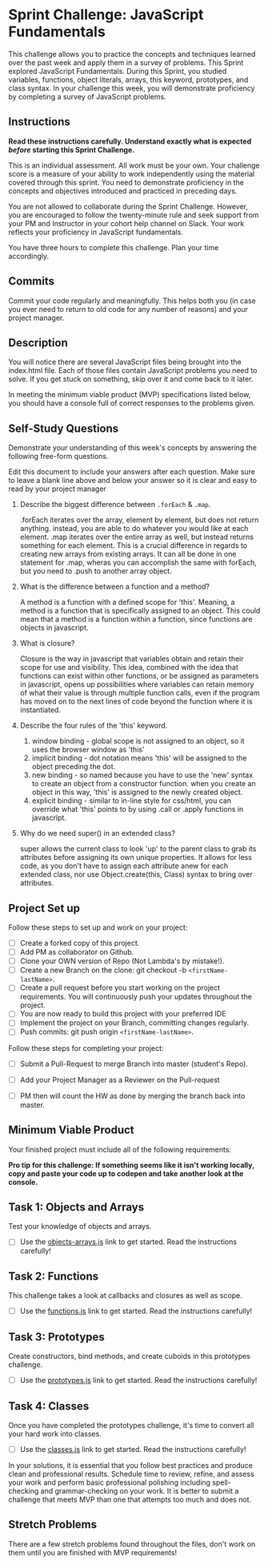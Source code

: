 # Sprint Challenge: JavaScript Fundamentals

This challenge allows you to practice the concepts and techniques learned over the past week and apply them in a survey of problems. This Sprint explored JavaScript Fundamentals. During this Sprint, you studied variables, functions, object literals, arrays, this keyword, prototypes, and class syntax. In your challenge this week, you will demonstrate proficiency by completing a survey of JavaScript problems.

## Instructions

**Read these instructions carefully. Understand exactly what is expected _before_ starting this Sprint Challenge.**

This is an individual assessment. All work must be your own. Your challenge score is a measure of your ability to work independently using the material covered through this sprint. You need to demonstrate proficiency in the concepts and objectives introduced and practiced in preceding days.

You are not allowed to collaborate during the Sprint Challenge. However, you are encouraged to follow the twenty-minute rule and seek support from your PM and Instructor in your cohort help channel on Slack. Your work reflects your proficiency in JavaScript fundamentals.

You have three hours to complete this challenge. Plan your time accordingly.

## Commits

Commit your code regularly and meaningfully. This helps both you (in case you ever need to return to old code for any number of reasons) and your project manager.

## Description

You will notice there are several JavaScript files being brought into the index.html file.  Each of those files contain JavaScript problems you need to solve.  If you get stuck on something, skip over it and come back to it later.

In meeting the minimum viable product (MVP) specifications listed below, you should have a console full of correct responses to the problems given.

## Self-Study Questions

Demonstrate your understanding of this week's concepts by answering the following free-form questions.

Edit this document to include your answers after each question. Make sure to leave a blank line above and below your answer so it is clear and easy to read by your project manager

1. Describe the biggest difference between `.forEach` & `.map`.

    .forEach iterates over the array, element by element, but does not return anything.  instead, you are able to do whatever you would like at each element. 
    .map iterates over the entire array as well, but instead returns something for each element.  This is a crucial difference in regards to creating new arrays from existing arrays.  It can all be done in one statement for .map, wheras you can accomplish the same with forEach, but you need to .push to another array object.

2. What is the difference between a function and a method?

    A method is a function with a defined scope for 'this'.  Meaning, a method is a function that is specifically assigned to an object.  This could mean that a method is a function within a function, since functions are objects in javascript.

3. What is closure?

    Closure is the way in javascript that variables obtain and retain their scope for use and visibility.  This idea, combined with the idea that functions can exist within other functions, or be assigned as parameters in javascript, opens up possibilities where variables can retain memory of what their value is through multiple function calls, even if the program has moved on to the next lines of code beyond the function where it is instantiated.

4. Describe the four rules of the 'this' keyword.

    1) window binding - global scope is not assigned to an object, so it uses the browser window as 'this'
    2) implicit binding - dot notation means 'this' will be assigned to the object preceding the dot.
    3) new binding - so named because you have to use the 'new' syntax to create an object from a constructor function.  when you create an object in this way, 'this' is assigned to the newly created object.
    4) explicit binding - similar to in-line style for css/html, you can override what 'this' points to by using .call or .apply functions in javascript.  

5. Why do we need super() in an extended class?
    
    super allows the current class to look 'up' to the parent class to grab its attributes before assigning its own unique properties.  It allows for less code, as you don't have to assign each attribute anew for each extended class, nor use Object.create(this, Class) syntax to bring over attributes.

## Project Set up

Follow these steps to set up and work on your project:

- [ ] Create a forked copy of this project.
- [ ] Add PM as collaborator on Github.
- [ ] Clone your OWN version of Repo (Not Lambda's by mistake!).
- [ ] Create a new Branch on the clone: git checkout -b `<firstName-lastName>`.
- [ ] Create a pull request before you start working on the project requirements.  You will continuously push your updates throughout the project.
- [ ] You are now ready to build this project with your preferred IDE
- [ ] Implement the project on your Branch, committing changes regularly.
- [ ] Push commits: git push origin `<firstName-lastName>`.

Follow these steps for completing your project:

- [ ] Submit a Pull-Request to merge <firstName-lastName> Branch into master (student's  Repo).
- [ ] Add your Project Manager as a Reviewer on the Pull-request
- [ ] PM then will count the HW as done by  merging the branch back into master.


## Minimum Viable Product

Your finished project must include all of the following requirements:

**Pro tip for this challenge: If something seems like it isn't working locally, copy and paste your code up to codepen and take another look at the console.**

## Task 1: Objects and Arrays
Test your knowledge of objects and arrays. 
* [ ] Use the [objects-arrays.js](challenges/objects-arrays.js) link to get started.  Read the instructions carefully!

## Task 2: Functions
This challenge takes a look at callbacks and closures as well as scope. 
* [ ] Use the [functions.js](challenges/functions.js) link to get started. Read the instructions carefully!

## Task 3: Prototypes
Create constructors, bind methods, and create cuboids in this prototypes challenge.
* [ ] Use the [prototypes.js](challenges/prototypes.js) link to get started. Read the instructions carefully!

## Task 4: Classes
Once you have completed the prototypes challenge, it's time to convert all your hard work into classes.
* [ ] Use the [classes.js](challenges/classes.js) link to get started. Read the instructions carefully!

In your solutions, it is essential that you follow best practices and produce clean and professional results. Schedule time to review, refine, and assess your work and perform basic professional polishing including spell-checking and grammar-checking on your work. It is better to submit a challenge that meets MVP than one that attempts too much and does not.

## Stretch Problems

There are a few stretch problems found throughout the files, don't work on them until you are finished with MVP requirements!
